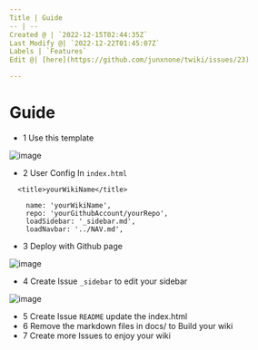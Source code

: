 ```yaml
---
Title | Guide
-- | --
Created @ | `2022-12-15T02:44:35Z`
Last Modify @| `2022-12-22T01:45:07Z`
Labels | `Features`
Edit @| [here](https://github.com/junxnone/twiki/issues/23)

---
```

# Guide

- 1 Use this template

![image](https://user-images.githubusercontent.com/2216970/207759991-07acc5e8-beaa-4d32-b60d-787f00fb4786.png)

- 2 User Config In `index.html`

```
  <title>yourWikiName</title>
```

```
    name: 'yourWikiName',
    repo: 'yourGithubAccount/yourRepo',
    loadSidebar: '_sidebar.md',
    loadNavbar: '../NAV.md',
```


- 3 Deploy with Github page

![image](https://user-images.githubusercontent.com/2216970/207760646-d032fd22-fb2e-4127-aaaa-423ecfb65a78.png)

- 4 Create Issue `_sidebar` to edit your sidebar

![image](https://user-images.githubusercontent.com/2216970/207760416-2c32d614-c913-4f01-b562-ae13b596432b.png)

- 5 Create Issue `README` update the index.html
- 6 Remove the markdown files in docs/ to Build your wiki
- 7 Create more Issues to enjoy your wiki

